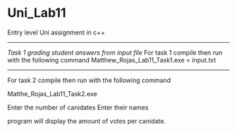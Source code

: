 # Uni_Lab11
Entry level Uni assignment in c++

*********************************
*Task 1 grading student answers from input file*
For task 1 compile then run with the following command
Matthew_Rojas_Lab11_Task1.exe < input.txt

*********************************
For task 2 compile then run with the following command

Matthe_Rojas_Lab11_Task2.exe

Enter the number of canidates
Enter their names

program will display the amount of votes per canidate.
